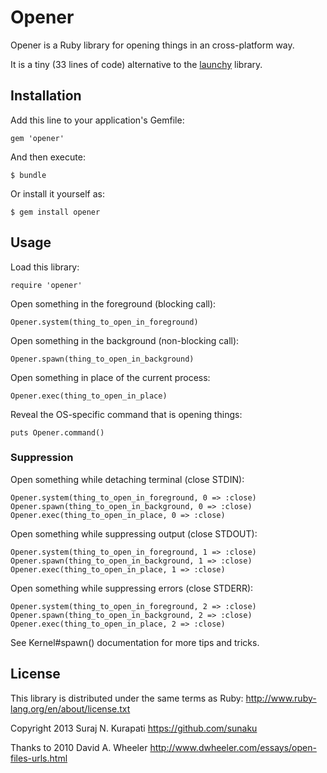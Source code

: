 # Opener

Opener is a Ruby library for opening things in an cross-platform way.

It is a tiny (33 lines of code) alternative to the [launchy] library.

[launchy]: http://rubygems.org/gems/launchy

## Installation

Add this line to your application's Gemfile:

    gem 'opener'

And then execute:

    $ bundle

Or install it yourself as:

    $ gem install opener

## Usage

Load this library:

    require 'opener'

Open something in the foreground (blocking call):

    Opener.system(thing_to_open_in_foreground)

Open something in the background (non-blocking call):

    Opener.spawn(thing_to_open_in_background)

Open something in place of the current process:

    Opener.exec(thing_to_open_in_place)

Reveal the OS-specific command that is opening things:

    puts Opener.command()

### Suppression

Open something while detaching terminal (close STDIN):

    Opener.system(thing_to_open_in_foreground, 0 => :close)
    Opener.spawn(thing_to_open_in_background, 0 => :close)
    Opener.exec(thing_to_open_in_place, 0 => :close)

Open something while suppressing output (close STDOUT):

    Opener.system(thing_to_open_in_foreground, 1 => :close)
    Opener.spawn(thing_to_open_in_background, 1 => :close)
    Opener.exec(thing_to_open_in_place, 1 => :close)

Open something while suppressing errors (close STDERR):

    Opener.system(thing_to_open_in_foreground, 2 => :close)
    Opener.spawn(thing_to_open_in_background, 2 => :close)
    Opener.exec(thing_to_open_in_place, 2 => :close)

See Kernel#spawn() documentation for more tips and tricks.

## License

This library is distributed under the same terms as Ruby:
<http://www.ruby-lang.org/en/about/license.txt>

Copyright 2013 Suraj N. Kurapati <https://github.com/sunaku>

Thanks to 2010 David A. Wheeler <http://www.dwheeler.com/essays/open-files-urls.html>
